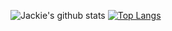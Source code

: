 ![Jackie's github stats](https://github-readme-stats.vercel.app/api?username=syeehyn&hide=stars,prs,issues,contribs&count_private=true&show_icons=true)
[![Top Langs](https://github-readme-stats.vercel.app/api/top-langs/?username=anuraghazra)](https://github.com/anuraghazra/github-readme-stats)
